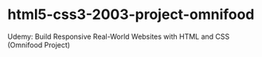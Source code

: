 # html5-css3-2003-project-omnifood
Udemy: Build Responsive Real-World Websites with HTML and CSS (Omnifood Project)
